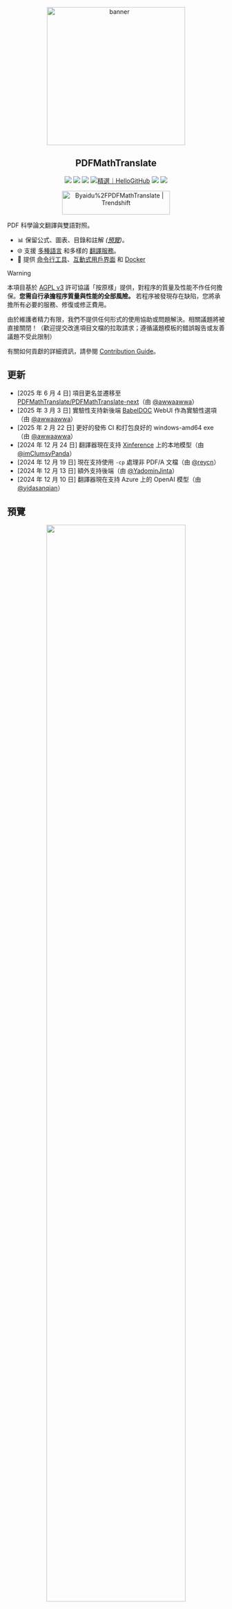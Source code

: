 <div align="center">

<img src="./docs/images/banner.png" width="320px"  alt="banner"/>

<h2 id="標題">PDFMathTranslate</h2>

<p>
  <!-- PyPI -->
  <a href="https://pypi.org/project/pdf2zh-next/">
    <img src="https://img.shields.io/pypi/v/pdf2zh-next"></a>
  <a href="https://pepy.tech/projects/pdf2zh-next">
    <img src="https://static.pepy.tech/badge/pdf2zh-next"></a>
  <a href="https://hub.docker.com/repository/docker/awwaawwa/pdfmathtranslate-next/tags">
    <img src="https://img.shields.io/docker/pulls/awwaawwa/pdfmathtranslate-next"></a>
  <a href="https://hellogithub.com/repository/8ec2cfd3ef744762bf531232fa32bc47" target="_blank"><img src="https://api.hellogithub.com/v1/widgets/recommend.svg?rid=8ec2cfd3ef744762bf531232fa32bc47&claim_uid=JQ0yfeBNjaTuqDU&theme=small" alt="精選｜HelloGitHub" /></a>
  <!-- <a href="https://gitcode.com/PDFMathTranslate/PDFMathTranslate-next/overview">
    <img src="https://gitcode.com/PDFMathTranslate/PDFMathTranslate-next/star/badge.svg"></a> -->
  <!-- <a href="https://huggingface.co/spaces/reycn/PDFMathTranslate-Docker">
    <img src="https://img.shields.io/badge/%F0%9F%A4%97-Online%20Demo-FF9E0D"></a> -->
  <!-- <a href="https://www.modelscope.cn/studios/AI-ModelScope/PDFMathTranslate"> -->
    <!-- <img src="https://img.shields.io/badge/ModelScope-Demo-blue"></a> -->
  <!-- <a href="https://github.com/PDFMathTranslate/PDFMathTranslate-next/pulls">
    <img src="https://img.shields.io/badge/contributions-welcome-green"></a> -->
  <a href="https://t.me/+Z9_SgnxmsmA5NzBl">
    <img src="https://img.shields.io/badge/Telegram-2CA5E0?style=flat-squeare&logo=telegram&logoColor=white"></a>
  <!-- License -->
  <a href="./LICENSE">
    <img src="https://img.shields.io/github/license/PDFMathTranslate/PDFMathTranslate-next"></a>
</p>

<a href="https://trendshift.io/repositories/12424" target="_blank"><img src="https://trendshift.io/api/badge/repositories/12424" alt="Byaidu%2FPDFMathTranslate | Trendshift" style="width: 250px; height: 55px;" width="250" height="55"/></a>

</div>

PDF 科學論文翻譯與雙語對照。

- 📊 保留公式、圖表、目錄和註解 _([預覽](#預覽))_。
- 🌐 支援 [多種語言](https://pdf2zh-next.com/supported_languages.html) 和多樣的 [翻譯服務](https://pdf2zh-next.com/advanced/Documentation-of-Translation-Services.html)。
- 🤖 提供 [命令行工具](https://pdf2zh-next.com/getting-started/USAGE_commandline.html)、[互動式用戶界面](https://pdf2zh-next.com/getting-started/USAGE_webui.html) 和 [Docker](https://pdf2zh-next.com/getting-started/INSTALLATION_docker.html)

<!-- Feel free to provide feedback in [GitHub Issues](https://github.com/PDFMathTranslate/PDFMathTranslate-next/issues) or [Telegram Group](https://t.me/+Z9_SgnxmsmA5NzBl). -->

> [!WARNING]
>
> 本項目基於 [AGPL v3](https://github.com/PDFMathTranslate/PDFMathTranslate-next/blob/main/LICENSE) 許可協議「按原樣」提供，對程序的質量及性能不作任何擔保。**您需自行承擔程序質量與性能的全部風險。** 若程序被發現存在缺陷，您將承擔所有必要的服務、修復或修正費用。
>
> 由於維護者精力有限，我們不提供任何形式的使用協助或問題解決。相關議題將被直接關閉！（歡迎提交改進項目文檔的拉取請求；遵循議題模板的錯誤報告或友善議題不受此限制）


有關如何貢獻的詳細資訊，請參閱 [Contribution Guide](https://pdf2zh-next.com/community/Contribution-Guide.html)。

<h2 id="更新">更新</h2>

- [2025 年 6 月 4 日] 項目更名並遷移至 [PDFMathTranslate/PDFMathTranslate-next](https://github.com/PDFMathTranslate/PDFMathTranslate-next)（由 [@awwaawwa](https://github.com/awwaawwa)）
- [2025 年 3 月 3 日] 實驗性支持新後端 [BabelDOC](https://github.com/funstory-ai/BabelDOC) WebUI 作為實驗性選項（由 [@awwaawwa](https://github.com/awwaawwa)）
- [2025 年 2 月 22 日] 更好的發佈 CI 和打包良好的 windows-amd64 exe（由 [@awwaawwa](https://github.com/awwaawwa)）
- [2024 年 12 月 24 日] 翻譯器現在支持 [Xinference](https://github.com/xorbitsai/inference) 上的本地模型（由 [@imClumsyPanda](https://github.com/imClumsyPanda)）
- [2024 年 12 月 19 日] 現在支持使用 `-cp` 處理非 PDF/A 文檔（由 [@reycn](https://github.com/reycn)）
- [2024 年 12 月 13 日] 額外支持後端（由 [@YadominJinta](https://github.com/YadominJinta)）
- [2024 年 12 月 10 日] 翻譯器現在支持 Azure 上的 OpenAI 模型（由 [@yidasanqian](https://github.com/yidasanqian)）

<h2 id="預覽">預覽</h2>

<div align="center">
<!-- <img src="./docs/images/preview.gif" width="80%"  alt="preview"/> -->
<img src="https://s.immersivetranslate.com/assets/r2-uploads/images/babeldoc-preview.png" width="80%"/>
</div>

<h2 id="demo">線上服務 🌟</h2>

> [!NOTE]
>
> pdf2zh 2.0 目前不提供線上演示

您可以使用以下任一示範來試用我們的應用程式：

- [v1.x 公開免費服務](https://pdf2zh.com/) 無需安裝即可在線使用 _(推薦)_。
- [Immersive Translate - BabelDOC](https://app.immersivetranslate.com/babel-doc/) 每月 1000 頁免費額度 _(推薦)_
<!-- - [Demo hosted on HuggingFace](https://huggingface.co/spaces/reycn/PDFMathTranslate-Docker)
- [Demo hosted on ModelScope](https://www.modelscope.cn/studios/AI-ModelScope/PDFMathTranslate) without installation. -->

請注意，示範用的計算資源有限，請避免濫用。

<h2 id="安裝">如何安裝與使用</h2>

### 如何安裝

1. [**Windows EXE**](https://pdf2zh-next.com/getting-started/INSTALLATION_winexe.html) <small>Windows 用戶推薦</small>
2. [**Docker**](https://pdf2zh-next.com/getting-started/INSTALLATION_docker.html) <small>Linux 用戶推薦</small>
3. [**uv** (a Python package manager)](https://pdf2zh-next.com/getting-started/INSTALLATION_uv.html) <small>macOS 用戶推薦</small>

---

### 如何使用

1. [使用 **WebUI**](https://pdf2zh-next.com/getting-started/USAGE_webui.html)
2. [使用 **Zotero 插件**](https://github.com/guaguastandup/zotero-pdf2zh) (第三方程序)
3. [使用 **命令行**](https://pdf2zh-next.com/getting-started/USAGE_commandline.html)

針對不同的使用情境，我們提供了多種方法來使用我們的程式。更多資訊請參閱 [此頁面](./getting-started/getting-started.md)。

<h2 id="usage">高級選項</h2>

如需詳細說明，請參閱我們的 [高級使用](https://pdf2zh-next.com/advanced/advanced.html) 文件，以獲取每個選項的完整列表。

<h2 id="downstream">二次開發 (APIs)</h2>

> [!NOTE]
>
> 目前尚未提供相關文檔。後續將會補充，請耐心等待。


<!-- For downstream applications, please refer to our document about [API Details](./docs/APIS.md) for futher information about:

- [Python API](./docs/APIS.md#api-python), how to use the program in other Python programs
- [HTTP API](./docs/APIS.md#api-http), how to communicate with a server with the program installed -->

<h2 id="langcode">語言代碼</h2>

如果你不知道該使用什麼代碼來翻譯到你需要的語言，請查看 [這份文檔](https://pdf2zh-next.com/advanced/Language-Codes.html)

<!-- 
<h2 id="todo">TODOs</h2>

- [ ] Parse layout with DocLayNet based models, [PaddleX](https://github.com/PaddlePaddle/PaddleX/blob/17cc27ac3842e7880ca4aad92358d3ef8555429a/paddlex/repo_apis/PaddleDetection_api/object_det/official_categories.py#L81), [PaperMage](https://github.com/allenai/papermage/blob/9cd4bb48cbedab45d0f7a455711438f1632abebe/README.md?plain=1#L102), [SAM2](https://github.com/facebookresearch/sam2)

- [ ] Fix page rotation, table of contents, format of lists

- [ ] Fix pixel formula in old papers

- [ ] Async retry except KeyboardInterrupt

- [ ] Knuth–Plass algorithm for western languages

- [ ] Support non-PDF/A files

- [ ] Plugins of [Zotero](https://github.com/zotero/zotero) and [Obsidian](https://github.com/obsidianmd/obsidian-releases) -->

<h2 id="致謝">致謝</h2>

- [Immersive Translation](https://immersivetranslate.com) 為本專案的活躍貢獻者提供每月 Pro 會員兌換碼，詳情請見：[CONTRIBUTOR_REWARD.md](https://github.com/funstory-ai/BabelDOC/blob/main/docs/CONTRIBUTOR_REWARD.md)

- [SiliconFlow](https://siliconflow.cn) 為本專案提供基於大型語言模型（LLMs）的免費翻譯服務。

- 1.x 版本：[Byaidu/PDFMathTranslate](https://github.com/Byaidu/PDFMathTranslate)


- 後端：[BabelDOC](https://github.com/funstory-ai/BabelDOC)

- PDF 庫：[PyMuPDF](https://github.com/pymupdf/PyMuPDF)

- PDF 解析：[Pdfminer.six](https://github.com/pdfminer/pdfminer.six)

- PDF 預覽：[Gradio PDF](https://github.com/freddyaboulton/gradio-pdf)

- 版面解析：[DocLayout-YOLO](https://github.com/opendatalab/DocLayout-YOLO)

- PDF 標準：[PDF Explained](https://zxyle.github.io/PDF-Explained/), [PDF Cheat Sheets](https://pdfa.org/resource/pdf-cheat-sheets/)

- 多語言字體：請參閱 [BabelDOC-Assets](https://github.com/funstory-ai/BabelDOC-Assets)

- [Asynchronize](https://github.com/multimeric/Asynchronize/tree/master?tab=readme-ov-file)

- [Rich logging with multiprocessing](https://github.com/SebastianGrans/Rich-multiprocess-logging/tree/main)

- 使用 Weblate 進行文檔國際化：[Weblate](https://weblate.org/)

<h2 id="conduct">提交代碼前</h2>

我們歡迎貢獻者的積極參與，讓 pdf2zh 變得更好。在您準備提交代碼之前，請參考我們的 [行為準則](https://pdf2zh-next.com/community/CODE_OF_CONDUCT.html) 和 [貢獻指南](https://pdf2zh-next.com/community/Contribution-Guide.html)。

<h2 id="contrib">貢獻者</h2>

<a href="https://github.com/PDFMathTranslate/PDFMathTranslate-next/graphs/contributors">
  <img src="https://opencollective.com/PDFMathTranslate/contributors.svg?width=890&button=false" />
</a>

![Alt](https://repobeats.axiom.co/api/embed/45529651750579e099960950f757449a410477ad.svg "Repobeats analytics image")

<h2 id="star_hist">星標歷史</h2>

<a href="https://star-history.com/#PDFMathTranslate/PDFMathTranslate-next&Date">
 <picture>
   <source media="(prefers-color-scheme: dark)" srcset="https://api.star-history.com/svg?repos=PDFMathTranslate/PDFMathTranslate-next&type=Date&theme=dark" />
   <source media="(prefers-color-scheme: light)" srcset="https://api.star-history.com/svg?repos=PDFMathTranslate/PDFMathTranslate-next&type=Date" />
   <img alt="Star History Chart" src="https://api.star-history.com/svg?repos=PDFMathTranslate/PDFMathTranslate-next&type=Date"/>
 </picture>
</a>

<div align="right"> 
<h6><small>Some content on this page has been translated by GPT and may contain errors.</small></h6>